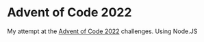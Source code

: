 # Advent of Code 2022

My attempt at the [Advent of Code 2022](https://adventofcode.com/2022) challenges.
Using Node.JS
